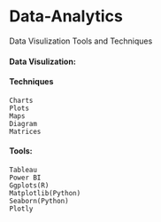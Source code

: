 # Data-Analytics

Data Visulization Tools and Techniques


#### Data Visulization:

#### Techniques
```
Charts
Plots
Maps
Diagram
Matrices
```
#### Tools:
```
Tableau
Power BI
Ggplots(R)
Matplotlib(Python)
Seaborn(Python)
Plotly

```


